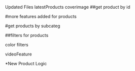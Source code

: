 Updated Files
latestProducts 
coverimage
##get product by id


#more features added for products


#get products by subcateg

##filters for products


color filters

videoFeature


*New Product Logic


